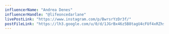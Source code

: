 ```yaml
---
influencerName: "Andrea Denes"
influencerHandle: "@lifeoncedarlane"
livePostLink: "https://www.instagram.com/p/BwrsrYzDr3f/"
postFileLink: "https://lh3.google.com/u/0/d/1JGrBx46z5B8tagU4cFUf4xRZhsgCImpv"
---
```

